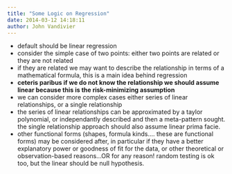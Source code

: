 ```yaml
---
title: "Some Logic on Regression"
date: 2014-03-12 14:18:11
author: John Vandivier
---
```




<ul>
	<li>default should be linear regression</li>
	<li>consider the simple case of two points: either two points are related or they are not related</li>
	<li>if they are related we may want to describe the relationship in terms of a mathematical formula, this is a main idea behind regression</li>
	<li><strong>ceteris paribus if we do not know the relationship we should assume linear because this is the risk-minimizing assumption</strong></li>
	<li>we can consider more complex cases either series of linear relationships, or a single relationship</li>
	<li>the series of linear relationships can be approximated by a taylor polynomial, or independantly described and then a meta-pattern sought. the single relationship approach should also assume linear prima facie.</li>
	<li>other functional forms (shapes, formula kinds.... these are functional forms) may be considered after, in particular if they have a better explanatory power or goodness of fit for the data, or other theoretical or observation-based reasons...OR for any reason! random testing is ok too, but the linear should be null hypothesis.</li>
</ul>